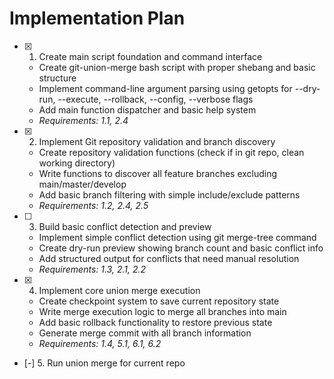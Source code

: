 # Implementation Plan

- [x] 1. Create main script foundation and command interface
  - Create git-union-merge bash script with proper shebang and basic structure
  - Implement command-line argument parsing using getopts for --dry-run, --execute, --rollback, --config, --verbose flags
  - Add main function dispatcher and basic help system
  - _Requirements: 1.1, 2.4_

- [x] 2. Implement Git repository validation and branch discovery
  - Create repository validation functions (check if in git repo, clean working directory)
  - Write functions to discover all feature branches excluding main/master/develop
  - Add basic branch filtering with simple include/exclude patterns
  - _Requirements: 1.2, 2.4, 2.5_

- [ ] 3. Build basic conflict detection and preview
  - Implement simple conflict detection using git merge-tree command
  - Create dry-run preview showing branch count and basic conflict info
  - Add structured output for conflicts that need manual resolution
  - _Requirements: 1.3, 2.1, 2.2_

- [x] 4. Implement core union merge execution
  - Create checkpoint system to save current repository state
  - Write merge execution logic to merge all branches into main
  - Add basic rollback functionality to restore previous state
  - Generate merge commit with all branch information
  - _Requirements: 1.4, 5.1, 6.1, 6.2_

- [-] 5. Run union merge for current repo
